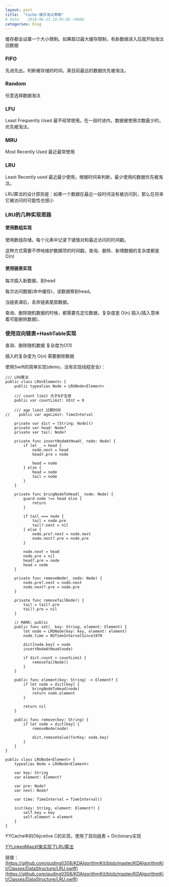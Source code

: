 ```yaml
---
layout: post
title:  "Cache-缓存淘汰策略"
# date:   2018-06-23 10:05:05 +0800
categories: blog
---
```


缓存都会设置一个大小限制。如果超过最大缓存限制，有新数据进入后就开始淘汰旧数据

### FIFO

先进先出。判断被存储的时间，离目前最远的数据优先被淘汰。

### Random

任意选择数据淘汰

### LFU

Least Frequently Used 最不经常使用。在一段时进内，数据被使用次数最少的，优先被淘汰。

### MRU

Most Recently Used 最近最常使用

### LRU

Least Recently used 最近最少使用，根据时间来判断，最少使用的数据优先被淘汰。

LRU算法的设计原则是：如果一个数据在最近一段时间没有被访问到，那么在将来它被访问的可能性也很小

### LRU的几种实现思路

#### 使用数组实现

使用数组存储，每个元素中记录下键值对和最近访问的时间戳。

这种方式需要不停地维护数据项的时间戳，查询、删除、新增数据的复杂度都是 O(n)

#### 使用链表实现

每次插入新数据，到head

每次访问数据(命中缓存)，该数据移到head。

当链表满后，丢弃链表尾部数据。

查询、删除随机数据的时候，都需要先定位数据，复杂度是 O(n)
插入(插入意味着可能删除数据)、

### 使用双向链表+HashTable实现

查询、删除随机数据 复杂度为O(1)

插入的复杂度为 O(n) 需要删除数据

使用Swift的简单实现(demo，没有实现线程安全)：

    /// LRU算法
    public class LRU<Element> {
        public typealias Node = LRUNode<Element>

        /// count limit 大于0才生效
        public var countLimit: UInt = 0
        
        /// age limit 过期时间
    //    public var ageLimit: TimeInterval
        
        private var dict = [String: Node]()
        private var head: Node?
        private var tail: Node?
        
        private func insertNodeAtHead(_ node: Node) {
            if let _ = head {
                node.next = head
                head?.pre = node
                
                head = node
            } else {
                head = node
                tail = node
            }
        }
        
        private func bringNodeToHead(_ node: Node) {
            guard node !== head else {
                return
            }
            
            if tail === node {
                tail = node.pre
                tail?.next = nil
            } else {
                node.pre?.next = node.next
                node.next?.pre = node.pre
            }
            
            node.next = head
            node.pre = nil
            head?.pre = node
            head = node
        }
        
        private func removeNode(_ node: Node) {
            node.pre?.next = node.next
            node.next?.pre = node.pre
        }
        
        private func removeTailNode() {
            tail = tail?.pre
            tail?.pre = nil
        }
        
        // MARK: public
        public func set(_ key: String, element: Element) {
            let node = LRUNode(key: key, element: element)
            node.time = NSTimeIntervalSince1970
            
            dict[node.key] = node
            insertNodeAtHead(node)
            
            if dict.count > countLimit {
                removeTailNode()
            }
        }
        
        public func element(key: String) -> Element? {
            if let node = dict[key] {
                bringNodeToHead(node)
                return node.element
            }
            
            return nil
        }
        
        public func remove(key: String) {
            if let node = dict[key] {
                removeNode(node)
                
                dict.removeValue(forKey: node.key)
            }
        }
    }

    public class LRUNode<Element> {
        typealias Node = LRUNode<Element>
        
        var key: String
        var element: Element?
        
        var pre: Node?
        var next: Node?
        
        var time: TimeInterval = TimeInterval()
        
        init(key: String, element: Element?) {
            self.key = key
            self.element = element
        }
    }


YYCache中的Objcetive C的实现，使用了双向链表 +  Dictionary实现

[YYLinkedMap对象实现了LRU算法](https://github.com/ibireme/YYCache/blob/master/YYCache/YYMemoryCache.m)


链接：
[https://github.com/quding0308/KDAlgorithmKit/blob/master/KDAlgorithmKit/Classes/DataStructure/LRU.swift](https://github.com/quding0308/KDAlgorithmKit/blob/master/KDAlgorithmKit/Classes/DataStructure/LRU.swift)

